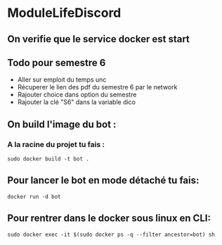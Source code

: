 # ModuleLifeDiscord

## On verifie que le service docker est start

## Todo pour semestre 6 

- Aller sur emploit du temps unc
- Récuperer le lien des pdf du semestre 6 par le network
- Rajouter choice dans option du semestre
- Rajouter la clé "S6" dans la variable dico

## On build l'image du bot :
### A la racine du projet tu fais :

```
sudo docker build -t bot .
```

## Pour lancer le bot en mode détaché tu fais:

```
docker run -d bot
```

## Pour rentrer dans le docker sous linux en CLI:

```
sudo docker exec -it $(sudo docker ps -q --filter ancestor=bot) sh
```

